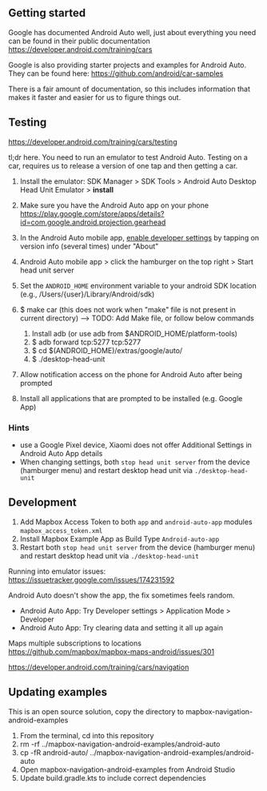 
## Getting started

Google has documented Android Auto well, just about everything you need can be found
in their public documentation https://developer.android.com/training/cars

Google is also providing starter projects and examples for Android Auto. They can be
found here: https://github.com/android/car-samples

There is a fair amount of documentation, so this includes information that makes it faster and
easier for us to figure things out.

## Testing

https://developer.android.com/training/cars/testing

tl;dr here. You need to run an emulator to test Android Auto.
Testing on a car, requires us to release a version of one tap and then getting a car.

1. Install the emulator: SDK Manager > SDK Tools > Android Auto Desktop Head Unit Emulator > **install**
1. Make sure you have the Android Auto app on your phone https://play.google.com/store/apps/details?id=com.google.android.projection.gearhead
1. In the Android Auto mobile app, [enable developer settings](https://developer.android.com/training/cars/testing#step1) by tapping on version info (several times) under "About"
1. Android Auto mobile app > click the hamburger on the top right > Start head unit server
1. Set the `ANDROID_HOME` environment variable to your android SDK location (e.g., /Users/{user}/Library/Android/sdk)
1. $ make car (this does not work when "make" file is not present in current directory) --> TODO: Add Make file, or follow below commands

    1. Install adb (or use adb from $ANDROID_HOME/platform-tools)
    1. $ adb forward tcp:5277 tcp:5277
    1. $ cd $(ANDROID_HOME)/extras/google/auto/
    1. $ ./desktop-head-unit

1. Allow notification access on the phone for Android Auto after being prompted
2. Install all applications that are prompted to be installed (e.g. Google App)


### Hints

- use a Google Pixel device, Xiaomi does not offer Additional Settings in Android Auto App details
- When changing settings, both `stop head unit server` from the device (hamburger menu) and restart desktop head unit via  `./desktop-head-unit`

## Development

1. Add Mapbox Access Token to both `app` and `android-auto-app` modules `mapbox_access_token.xml`
1. Install Mapbox Example App as Build Type `Android-auto-app`
1. Restart both `stop head unit server` from the device (hamburger menu) and restart desktop head unit via  `./desktop-head-unit`

Running into emulator issues: https://issuetracker.google.com/issues/174231592

Android Auto doesn't show the app, the fix sometimes feels random.
 - Android Auto App: Try Developer settings > Application Mode > Developer
 - Android Auto App: Try clearing data and setting it all up again

Maps multiple subscriptions to locations https://github.com/mapbox/mapbox-maps-android/issues/301

https://developer.android.com/training/cars/navigation

## Updating examples

This is an open source solution, copy the directory to mapbox-navigation-android-examples

1. From the terminal, cd into this repository
1. rm -rf ../mapbox-navigation-android-examples/android-auto
1. cp -fR android-auto/ ../mapbox-navigation-android-examples/android-auto
1. Open mapbox-navigation-android-examples from Android Studio
1. Update build.gradle.kts to include correct dependencies
